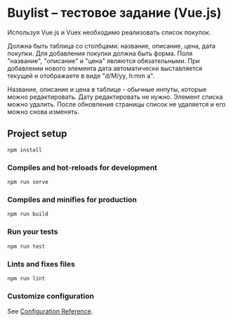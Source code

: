 # Buylist – тестовое задание (Vue.js)

Используя Vue.js и Vuex необходимо реализовать список покупок.

Должна быть таблица со столбцами: название, описание, цена, дата покупки. Для добавления покупки должна быть форма. Поля "название", "описание" и "цена" являются обязательными. При добавлении нового элемента дата автоматически выставляется текущей и отображаете в виде "d/M/yy, h:mm a".

Название, описание и цена в таблице - обычные инпуты, которые можно редактировать. Дату редактировать не нужно. Элемент списка можно удалить. После обновления страницы список не удаляется и его можно снова изменять.

## Project setup
```
npm install
```

### Compiles and hot-reloads for development
```
npm run serve
```

### Compiles and minifies for production
```
npm run build
```

### Run your tests
```
npm run test
```

### Lints and fixes files
```
npm run lint
```

### Customize configuration
See [Configuration Reference](https://cli.vuejs.org/config/).
